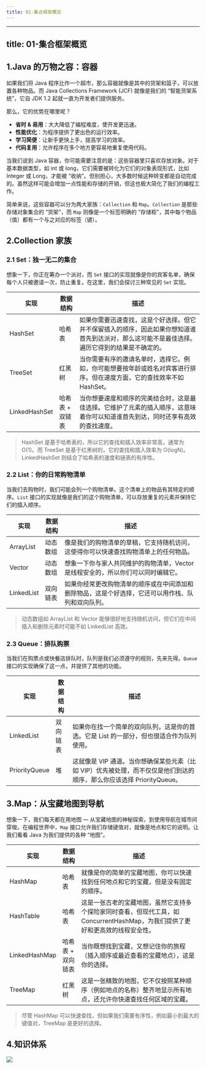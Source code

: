 ```yaml
---
title: 01-集合框架概览
---
```

---
title: 01-集合框架概览
---

## 1.Java 的万物之容：容器

如果我们将 Java 程序比作一个超市，那么容器就像是其中的货架和篮子，可以放置各种物品。而 Java Collections Framework (JCF) 就像是我们的 “智能货架系统”，它自 JDK 1.2 起就一直为开发者们提供服务。

那么，它的优势在哪里呢？

* **省时 & 易用**：大大降低了编程难度，使开发更迅速。
* **性能优化**：为程序提供了更出色的运行效率。
* **学习简便**：让新手更快上手，提高学习的效率。
* **代码复用**：允许程序在多个地方更容易地重复使用代码。

当我们说到 Java 容器，你可能需要注意的是：这些容器里只喜欢存放对象。对于基本数据类型，如 int 或 long，它们需要被转化为它们的对象表现形式，比如 Integer 或 Long，才能被 “收纳”。但别担心，大多数时候这种转变都是自动完成的。虽然这样可能会增加一点性能和存储的开销，但这也极大简化了我们的编程工作。

简单来说，这些容器可以分为两大家族：`Collection` 和 `Map`。`Collection` 是那些存储对象集合的 “货架”，而 `Map` 则像是一个标签明确的 “存储柜”，其中每个物品（值）都有一个与之对应的标签（键）。

## 2.Collection 家族

### 2.1 Set：独一无二的集合

想象一下，你正在筹办一个派对，而 `Set` 接口的实现就像是你的宾客名单，确保每个人只被邀请一次，防止重复。在这里，我们会探讨三种常见的 `Set` 实现。

| 实现          | 数据结构        | 描述                                                         |
| ------------- | --------------- | ------------------------------------------------------------ |
| HashSet       | 哈希表          | 如果你需要迅速查找，这是个好选择。但它并不保留插入的顺序，因此如果你想知道谁首先到达派对，那么这可能不是最佳选择。遍历它得到的结果是不确定的。 |
| TreeSet       | 红黑树          | 当你需要有序的邀请名单时，选择它。例如，你可能想要按年龄或姓名对宾客进行排序。但在速度方面，它的查找效率不如 HashSet。 |
| LinkedHashSet | 哈希表 + 双链表 | 当你想要速度和顺序的完美结合时，这是最佳选择。它维护了元素的插入顺序，这意味着你可以知道谁首先到达，同时还享有高效的查找速度。 |

> HashSet 是基于哈希表的，所以它的查找和插入效率非常高，通常为 O(1)。而 TreeSet 是基于红黑树的，它的查找和插入效率为 O(logN)。LinkedHashSet 则结合了哈希表的速度和链表的有序性。

### 2.2 List：你的日常购物清单

当我们去购物时，我们可能会列一个购物清单。这个清单上的物品有其特定的顺序。`List` 接口的实现就像是我们的这个购物清单，可以存放重复的元素并保持它们的插入顺序。

| 实现       | 数据结构 | 描述                                                         |
| ---------- | -------- | ------------------------------------------------------------ |
| ArrayList  | 动态数组 | 像是我们的购物清单的草稿，它支持随机访问，这使得你可以快速查找购物清单上的任何物品。 |
| Vector     | 动态数组 | 想象一下你与家人共同维护的购物清单，Vector 是线程安全的，所以你们可以同时编辑它。 |
| LinkedList | 双向链表 | 如果你经常更改购物清单的顺序或在中间添加和删除物品，这是个好选择，它还可以用作栈、队列和双向队列。 |

> 动态数组如 ArrayList 和 Vector 能够很好地支持随机访问，但它们在中间插入和删除元素时可能不如 LinkedList 高效。

### 2.3 Queue：排队购票

当我们在购票点或快餐店排队时，队列是我们必须遵守的规则，先来先得。`Queue` 接口的实现确保了这一点，并提供了其他的功能。

| 实现          | 数据结构 | 描述                                                         |
| ------------- | -------- | ------------------------------------------------------------ |
| LinkedList    | 双向链表 | 如果你在找一个简单的双向队列，这是你的首选。它是 List 的一部分，但也很适合作为队列使用。 |
| PriorityQueue | 堆       | 这就像是 VIP 通道。当你想确保某些元素（比如 VIP）优先被处理，而不仅仅是他们到达的顺序，那么你应该选择 PriorityQueue。 |

## 3.Map：从宝藏地图到导航

想象一下，我们每天都在用地图 — 从宝藏地图的神秘探索，到使用导航在城市间穿梭。在编程世界中，`Map` 接口允许我们存储键值对，就像是地点和它的说明。让我们看看 Java 为我们提供的各种 “地图”。

| 实现          | 数据结构          | 描述                                                         |
| ------------- | ----------------- | ------------------------------------------------------------ |
| HashMap       | 哈希表            | 就像是你的简单的宝藏地图，你可以快速找到任何地点和它的宝藏，但是没有固定的顺序。 |
| HashTable     | 哈希表            | 这是一张古老的宝藏地图，虽然它支持多个探险家同时查看，但现代工具，如ConcurrentHashMap，为我们提供了更好和更高效的线程安全性。 |
| LinkedHashMap | 哈希表 + 双向链表 | 当你既想找到宝藏，又想记住你的旅程（插入顺序或最近查看的宝藏地点），这是你的选择。 |
| TreeMap       | 红黑树            | 这是一张精致的地图，它不仅按照某种顺序（例如地点的名称）整齐地显示所有地点，还允许你快速查找任何区域的宝藏。 |

> 尽管 HashMap 可以快速查找，但如果我们需要有序性，例如最小到最大的键值对，TreeMap 是更好的选择。

## 4.知识体系

![](https://javgo-images.oss-cn-beijing.aliyuncs.com/2023-09-28-153426.png)